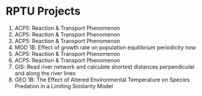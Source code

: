 # RPTU Projects
1. ACP5: Reaction & Transport Phenomenon
2. ACP5: Reaction & Transport Phenomenon
3. ACP5: Reaction & Transport Phenomenon
4. MOD 1B: Effect of growth rate on population equilibrium periodicity now
5. ACP5: Reaction & Transport Phenomenon
6. ACP5: Reaction & Transport Phenomenon
7. GIS: Read river network and calculate shortest distances perpendicular and along the river lines
8. GEO 1B: The Effect of Altered Environmental Temperature on Species Predation in a Limiting Similarity Model
